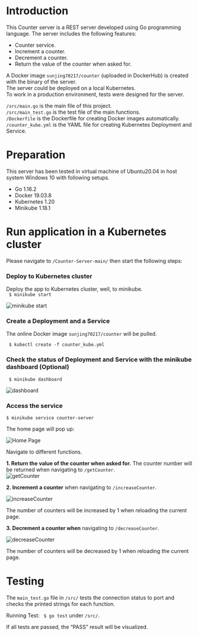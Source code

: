 ﻿

# Introduction
This Counter server is a REST server developed using Go programming language. The server includes the following features:

-	Counter service.
-	Increment a counter.
-	Decrement a counter.
-	Return the value of the counter when asked for.<br>

A Docker image `sunjing70217/counter` (uploaded in DockerHub) is created with the binary of the server. <br>
The server could be deployed on a local Kubernetes.<br>
To work in a production environment, tests were designed for the server.

`/src/main.go` is the main file of this project. <br>
`/src/main_test.go` is the test file of the main functions. <br>
`/Dockerfile` is the Dockerfile for creating Docker images automatically.<br>
`/counter_kube.yml` is the YAML file for creating Kubernetes Deployment and Service.







# Preparation
This server has been tested in virtual machine of Ubuntu20.04 in host system Windows 10 with following setups. <br>
-	Go 1.16.2
-	Docker 19.03.8
-	Kubernetes 1.20
-	Minikube 1.18.1



# Run application in a Kubernetes cluster
Please navigate to `/Counter-Server-main/` then start the following steps:

### Deploy to Kubernetes cluster
Deploy the app to Kubernetes cluster, well, to minikube.<br>
``` $ minikube start``` <br>

![minikube start](https://github.com/JingSun70217/Counter-Server/blob/main/img/1_minikube_start.png)

### Create a Deployment and a Service

The online Docker image `sunjing70217/counter` will be pulled.<br>

``` $ kubectl create -f counter_kube.yml``` 


### Check the status of Deployment and Service with the minikube dashboard (Optional)

``` $ minikube dashboard``` <br>

![dashboard](https://github.com/JingSun70217/Counter-Server/blob/main/img/2_dashboard.png)

### Access the service
``` $ minikube service counter-server ```<br>

The home page will pop up: <br>

![Home Page](https://github.com/JingSun70217/Counter-Server/blob/main/img/3_homePage.png)

Navigate to different functions.<br>

**1. Return the value of the counter when asked for.** The counter number will be returned when navigating to `/getCounter`.<br>
![getCounter](https://github.com/JingSun70217/Counter-Server/blob/main/img/4_getCounter.png)


**2. Increment a counter** when navigating to `/increaseCounter`.<br>

![increaseCounter](https://github.com/JingSun70217/Counter-Server/blob/main/img/5_inCounter.png)

The number of counters will be increased by 1 when reloading the current page.<br>



**3. Decrement a counter when** navigating to `/decreaseCounter`.<br>

![decreaseCounter](https://github.com/JingSun70217/Counter-Server/blob/main/img/6_deCounter.png)

The number of counters will be decreased by 1 when reloading the current page.

# Testing
The `main_test.go` file in `/src/` tests the connection status to port and checks the printed strings for each function.  <br>

Running Test: ``` $ go test```  under `/src/`. <br>

If all tests are passed, the “PASS” result will be visualized.



